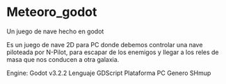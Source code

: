 # Meteoro_godot
Un juego de nave hecho en godot

Es un juego de nave 2D para PC donde debemos controlar una nave piloteada por N-Pilot, para escapar de los enemigos y llegar a los reles de masa que nos conducen a otra galaxia.

Engine: Godot v3.2.2 Lenguaje GDScript Plataforma PC Genero SHmup

